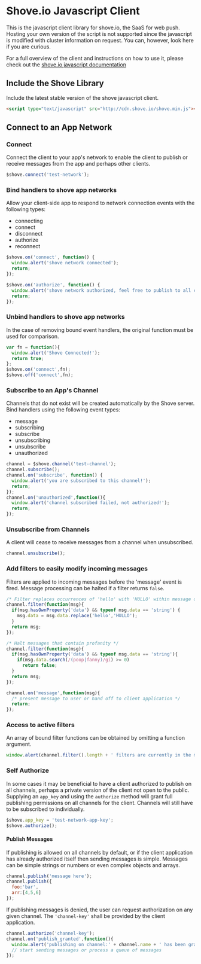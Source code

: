 # Shove.io Javascript Client

This is the javascript client library for shove.io, the SaaS for web push.  Hosting your own version of the script is not supported
since the javascript is modified with cluster information on request.  You can, however, look here if you are curious.

For a full overview of the client and instructions on how to use it,
please check out the [shove.io javascript documentation](http://shove.io/documentation/javascript_api)

## Include the Shove Library

Include the latest stable version of the shove javascript client.

```html
<script type="text/javascript" src="http://cdn.shove.io/shove.min.js"></script>
```

## Connect to an App Network

### Connect

Connect the client to your app's network to enable the client to publish or receive messages from the app and perhaps other clients.

```javascript
$shove.connect('test-network');
```

### Bind handlers to shove app networks

Allow your client-side app to respond to network connection events with the following types:

+ connecting
+ connect
+ disconnect
+ authorize
+ reconnect

```javascript
$shove.on('connect', function() {
  window.alert('shove network connected');
  return;
});

$shove.on('authorize', function() {
  window.alert('shove network authorized, feel free to publish to all channels');
  return;
});
```

### Unbind handlers to shove app networks

In the case of removing bound event handlers, the original function must be used for comparison.

```javascript
var fn = function(){
  window.alert('Shove Connected!');
  return true;
};
$shove.on('connect',fn);
$shove.off('connect',fn);
```

### Subscribe to an App's Channel

Channels that do not exist will be created automatically by the Shove server.  Bind handlers using the following event types:

+ message
+ subscribing
+ subscribe
+ unsubscribing
+ unsubscribe
+ unauthorized

```javascript
channel = $shove.channel('test-channel');
channel.subscribe();
channel.on('subscribe', function() {
  window.alert('you are subscribed to this channel!');
  return;
});
channel.on('unauthorized',function(){
  window.alert('channel subscribed failed, not authorized!');
  return;
});
```

### Unsubscribe from Channels

A client will cease to receive messages from a channel when unsubscribed.

```javascript
channel.unsubscribe();
```

### Add filters to easily modify incoming messages

Filters are applied to incoming messages before the 'message' event is fired.  Message processing can be halted if a filter returns `false`.

```javascript
/* Filter replaces occurrences of 'hello' with 'HULLO' within message data strings */
channel.filter(function(msg){
  if(msg.hasOwnProperty('data') && typeof msg.data == 'string') {
    msg.data = msg.data.replace('hello','HULLO');
  }
  return msg;
});

/* Halt messages that contain profanity */
channel.filter(function(msg){
  if(msg.hasOwnProperty('data') && typeof msg.data == 'string'){
    if(msg.data.search(/(poop|fanny)/gi) >= 0)
      return false;
  }
  return msg;
});

channel.on('message',function(msg){
  /* present message to user or hand off to client application */
  return;
});
```

### Access to active filters

An array of bound filter functions can be obtained by omitting a function argument.

```javascript
window.alert(channel.filter().length + ' filters are currently in the message pipeline.');
```

### Self Authorize

In some cases it may be beneficial to have a client authorized to publish on all channels, perhaps a private version of the client not open to the public.  Supplying an `app_key` and using the `authorize` method will grant full publishing permissions on all channels for the client.  Channels will still have to be subscribed to individually.

```javascript
$shove.app_key = 'test-network-app-key';
$shove.authorize();
```

#### Publish Messages

If publishing is allowed on all channels by default, or if the client application has already authorized itself then sending messages is simple.  Messages can be simple strings or numbers or even complex objects and arrays.

```javascript
channel.publish('message here');
channel.publish({
  foo:'bar',
  arr:[4,5,6]
});
```

If publishing messages is denied, the user can request authorization on any given channel.  The `'channel-key'` shall be provided by the client application.

```javascript
channel.authorize('channel-key');
channel.on('publish_granted',function(){
  window.alert('publishing on channel:' + channel.name + ' has been granted');
  // start sending messages or process a queue of messages
});
```